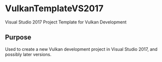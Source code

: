 # VulkanTemplateVS2017
Visual Studio 2017 Project Template for Vulkan Development
## Purpose
Used to create a new Vulkan development project in Visual Studio 2017, and possibly later versions.
